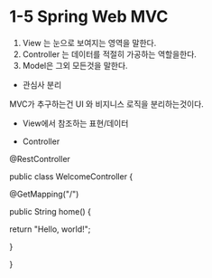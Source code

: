 # 1-5 Spring Web MVC

1. View 는 눈으로 보여지는 영역을 말한다.
2. Controller 는 데이터를 적절히 가공하는 역할을한다.
3. Model은 그외 모든것을 말한다.



* 관심사 분리

MVC가 추구하는건 UI 와 비지니스 로직을 분리하는것이다.

* View에서 참조하는 표현/데이터



* Controller

@RestController&#x20;

public class WelcomeController {&#x20;

&#x20;      @GetMapping("/")&#x20;

&#x20;       public String home() {&#x20;

&#x20;           return "Hello, world!";&#x20;

&#x20;       }&#x20;

}
